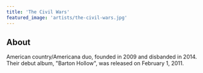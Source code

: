 ```yaml
---
title: 'The Civil Wars'
featured_image: 'artists/the-civil-wars.jpg'
---
```


## About

American country/Americana duo, founded in 2009 and disbanded in 2014. Their debut album, "Barton Hollow", was released on February 1, 2011.
